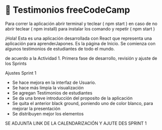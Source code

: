 
# 📌 Testimonios freeCodeCamp

Para correr la aplicación abrir terminal y teclear ( npm start ) en caso de no abrir teclear ( npm install) para instalar los comando y repetir ( npm start ) 


¡Hola! Esta es una aplicación desarrollada con React que representa una aplicación para aprenderJapones. 
Es la página de Inicio. Se comienza con algunos testimonios  de estudiantes de todo el mundo. 

de acuerdo a la Actividad 1. Primera fase de desarrollo, revisión y ajuste de los Sprints

Ajustes Sprint 1 

- Se hace mejora en la interfaz de Usuario. 
- Se hace más limpia la visualización 
- Se agregan Testimonios de estudiantes 
- Se da una breve introducción del proposito de la aplicación 
- Se quita el anterior black ground, poniendo uno de color blanco, para mejorar la presentación
- Se distribuyen mejor los elementos 

SE ADJUNTA LINK DE LA CALENDARIZACIÓN Y AJUTE DES SPRINT 1







